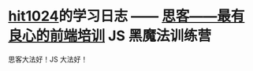 # [hit1024](https://github.com/hit1024)的学习日志 —— [思客——最有良心的前端培训](http://sike.io) JS 黑魔法训练营
思客大法好！JS 大法好！

